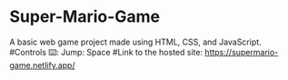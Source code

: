 # Super-Mario-Game
A basic web game project made using HTML, CSS, and JavaScript.
#Controls ⌨️:
  Jump: Space
#Link to the hosted site: https://supermario-game.netlify.app/
